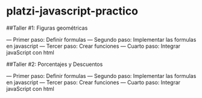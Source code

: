# platzi-javascript-practico



##Taller #1: Figuras geométricas


— Primer paso: Definir formulas
— Segundo paso: Implementar las formulas en javascript
— Tercer paso: Crear funciones
— Cuarto paso: Integrar javaScript con html

##Taller #2: Porcentajes y Descuentos


— Primer paso: Definir formulas
— Segundo paso: Implementar las formulas en javascript
— Tercer paso: Crear funciones
— Cuarto paso: Integrar javaScript con html